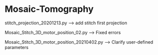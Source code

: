 # Mosaic-Tomography

stitch_projection_20201213.py --> add stitch first projection

Mosaic_Stitch_3D_motor_position_02.py --> Fixed errors

Mosaic_Stitch_3D_motor_position_20210402.py --> Clarify user-defined parameters

